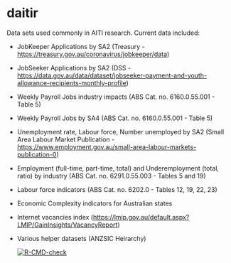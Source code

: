 # daitir
Data sets used commonly in AITI research. Current data included:
- JobKeeper Applications by SA2 (Treasury - https://treasury.gov.au/coronavirus/jobkeeper/data)
- JobSeeker Applications by SA2 (DSS - https://data.gov.au/data/dataset/jobseeker-payment-and-youth-allowance-recipients-monthly-profile)
- Weekly Payroll Jobs industry impacts (ABS Cat. no. 6160.0.55.001 - Table 5)
- Weekly Payroll Jobs by SA4 (ABS Cat. no. 6160.0.55.001 - Table 5)
- Unemployment rate, Labour force, Number unemployed by SA2 (Small Area Labour Market Publication - https://www.employment.gov.au/small-area-labour-markets-publication-0)
- Employment (full-time, part-time, total) and Underemployment (total, ratio) by industry (ABS Cat. no. 6291.0.55.003 - Tables 5 and 19)
- Labour force indicators (ABS Cat. no. 6202.0 - Tables 12, 19, 22, 23)
- Economic Complexity indicators for Australian states 
- Internet vacancies index (https://lmip.gov.au/default.aspx?LMIP/GainInsights/VacancyReport)
- Various helper datasets (ANZSIC Heirarchy)

  <!-- badges: start -->
  [![R-CMD-check](https://github.com/hamgamb/daitir/workflows/R-CMD-check/badge.svg)](https://github.com/hamgamb/daitir/actions)
  <!-- badges: end -->
